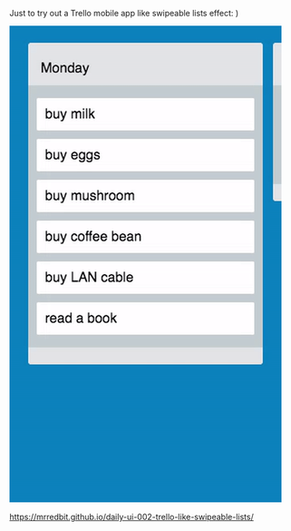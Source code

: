 Just to try out a Trello mobile app like swipeable lists effect: )

![Demo](https://github.com/mrredbit/daily-ui-002-trello-like-swipeable-lists/blob/master/src/demo.gif)

https://mrredbit.github.io/daily-ui-002-trello-like-swipeable-lists/
